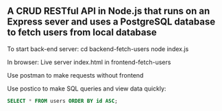 ## A CRUD RESTful API in Node.js that runs on an Express sever and uses a PostgreSQL database to fetch users from local database

To start back-end server:
cd backend-fetch-users
node index.js

In browser:
Live server index.html in frontend-fetch-users

Use postman to make requests without frontend

Use postico to make SQL queries and view data quickly:

```SQL
SELECT * FROM users ORDER BY id ASC;
```
